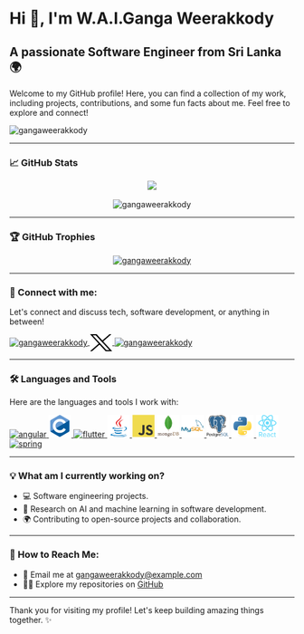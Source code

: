 # Hi 👋, I'm **W.A.I.Ganga Weerakkody**

## A passionate Software Engineer from Sri Lanka 🌍

Welcome to my GitHub profile! Here, you can find a collection of my work, including projects, contributions, and some fun facts about me. Feel free to explore and connect!

<p align="left"> 
  <img src="https://komarev.com/ghpvc/?username=gangaweerakkody&label=Profile%20views&color=0e75b6&style=flat" alt="gangaweerakkody" /> 
</p>

---

### 📈 GitHub Stats
<p align="center">
  <img height="180em" src="https://github-readme-stats.vercel.app/api?username=gangaweerakkody&show_icons=true&theme=radical" />
</p>

<p align="center">
  <img height="180em" src="https://github-readme-stats.vercel.app/api/top-langs?username=gangaweerakkody&show_icons=true&locale=en&layout=compact&theme=radical" alt="gangaweerakkody" />
</p>

---

### 🏆 GitHub Trophies
<p align="center">
  <a href="https://github.com/ryo-ma/github-profile-trophy">
    <img src="https://github-profile-trophy.vercel.app/?username=gangaweerakkody&theme=flat&column=7" alt="gangaweerakkody" />
  </a>
</p>

---

### 📱 Connect with me:
Let's connect and discuss tech, software development, or anything in between!

<p align="left">
  <a href="https://linkedin.com/in/gangaweerakkody" target="_blank">
    <img align="center" src="https://raw.githubusercontent.com/rahuldkjain/github-profile-readme-generator/master/src/images/icons/Social/linked-in-alt.svg" alt="gangaweerakkody" height="30" width="40" />
  </a>
  <a href="https://twitter.com/gangaweerakkody" target="_blank">
    <img align="center" src="https://raw.githubusercontent.com/devicons/devicon/master/icons/twitter/twitter-original.svg" alt="gangaweerakkody" height="30" width="40" />
  </a>
  <a href="mailto:gangaweerakkody@example.com" target="_blank">
    <img align="center" src="https://raw.githubusercontent.com/devicons/devicon/master/icons/gmail/gmail-original.svg" alt="gangaweerakkody" height="30" width="40" />
  </a>
</p>

---

### 🛠️ Languages and Tools

Here are the languages and tools I work with:

<p align="left">
  <a href="https://angular.io" target="_blank" rel="noreferrer">
    <img src="https://angular.io/assets/images/logos/angular/angular.svg" alt="angular" width="40" height="40"/>
  </a>
  <a href="https://www.cprogramming.com/" target="_blank" rel="noreferrer">
    <img src="https://raw.githubusercontent.com/devicons/devicon/master/icons/c/c-original.svg" alt="c" width="40" height="40"/>
  </a>
  <a href="https://flutter.dev" target="_blank" rel="noreferrer">
    <img src="https://www.vectorlogo.zone/logos/flutterio/flutterio-icon.svg" alt="flutter" width="40" height="40"/>
  </a>
  <a href="https://www.java.com" target="_blank" rel="noreferrer">
    <img src="https://raw.githubusercontent.com/devicons/devicon/master/icons/java/java-original.svg" alt="java" width="40" height="40"/>
  </a>
  <a href="https://developer.mozilla.org/en-US/docs/Web/JavaScript" target="_blank" rel="noreferrer">
    <img src="https://raw.githubusercontent.com/devicons/devicon/master/icons/javascript/javascript-original.svg" alt="javascript" width="40" height="40"/>
  </a>
  <a href="https://www.mongodb.com/" target="_blank" rel="noreferrer">
    <img src="https://raw.githubusercontent.com/devicons/devicon/master/icons/mongodb/mongodb-original-wordmark.svg" alt="mongodb" width="40" height="40"/>
  </a>
  <a href="https://www.mysql.com/" target="_blank" rel="noreferrer">
    <img src="https://raw.githubusercontent.com/devicons/devicon/master/icons/mysql/mysql-original-wordmark.svg" alt="mysql" width="40" height="40"/>
  </a>
  <a href="https://www.postgresql.org" target="_blank" rel="noreferrer">
    <img src="https://raw.githubusercontent.com/devicons/devicon/master/icons/postgresql/postgresql-original-wordmark.svg" alt="postgresql" width="40" height="40"/>
  </a>
  <a href="https://www.python.org" target="_blank" rel="noreferrer">
    <img src="https://raw.githubusercontent.com/devicons/devicon/master/icons/python/python-original.svg" alt="python" width="40" height="40"/>
  </a>
  <a href="https://reactjs.org/" target="_blank" rel="noreferrer">
    <img src="https://raw.githubusercontent.com/devicons/devicon/master/icons/react/react-original-wordmark.svg" alt="react" width="40" height="40"/>
  </a>
  <a href="https://spring.io/" target="_blank" rel="noreferrer">
    <img src="https://www.vectorlogo.zone/logos/springio/springio-icon.svg" alt="spring" width="40" height="40"/>
  </a>
</p>

---

### 💡 What am I currently working on?

- 💻 Software engineering projects.
- 🧠 Research on AI and machine learning in software development.
- 🌍 Contributing to open-source projects and collaboration.

---

### 🔧 How to Reach Me:
- 📧 Email me at [gangaweerakkody@example.com](mailto:gangaweerakkody@example.com)
- 🧑‍💻 Explore my repositories on [GitHub](https://github.com/gangaweerakkody)

---

Thank you for visiting my profile! Let's keep building amazing things together. ✨
